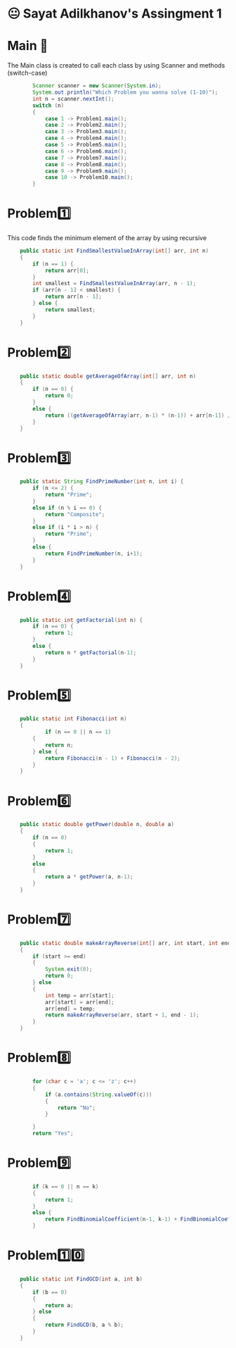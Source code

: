 # :neutral_face: Sayat Adilkhanov's Assingment 1

# Main 🚀

The Main class is created to call each class by using Scanner and methods (switch-case)

```java
        Scanner scanner = new Scanner(System.in);
        System.out.println("Which Problem you wanna solve (1-10)");
        int n = scanner.nextInt();
        switch (n)
        {
            case 1 -> Problem1.main();
            case 2 -> Problem2.main();
            case 3 -> Problem3.main();
            case 4 -> Problem4.main();
            case 5 -> Problem5.main();
            case 6 -> Problem6.main();
            case 7 -> Problem7.main();
            case 8 -> Problem8.main();
            case 9 -> Problem9.main();
            case 10 -> Problem10.main();
        }
```       

# Problem:one:

This code finds the minimum element of the array by using recursive

```java
    public static int FindSmallestValueInArray(int[] arr, int n) 
    {
        if (n == 1) {
            return arr[0];
        }
        int smallest = FindSmallestValueInArray(arr, n - 1);
        if (arr[n - 1] < smallest) {
            return arr[n - 1];
        } else {
            return smallest;
        }
    }
```
# Problem:two:




```java
    public static double getAverageOfArray(int[] arr, int n)
    {
        if (n == 0) {
            return 0;
        }
        else {
            return ((getAverageOfArray(arr, n-1) * (n-1)) + arr[n-1]) / n;
        }
    }
```            
# Problem:three:



```java
    public static String FindPrimeNumber(int n, int i) {
        if (n <= 2) { 
            return "Prime";
        }
        else if (n % i == 0) { 
            return "Composite";
        }
        else if (i * i > n) { 
            return "Prime";
        }
        else { 
            return FindPrimeNumber(n, i+1);
        }
    }
``` 
# Problem:four:


```java
    public static int getFactorial(int n) {
        if (n == 0) { 
            return 1;
        }
        else {
            return n * getFactorial(n-1);
        }
    }
``` 
# Problem:five:


```java
    public static int Fibonacci(int n)
    {
            if (n == 0 || n == 1)
        {
            return n;
        } else {
            return Fibonacci(n - 1) + Fibonacci(n - 2);
        }
    }
``` 
# Problem:six:


```java
    public static double getPower(double n, double a)
    {
        if (n == 0)
        {
            return 1;
        }
        else
        {
            return a * getPower(a, n-1);
        }
    }
``` 
# Problem:seven:


```java
    public static double makeArrayReverse(int[] arr, int start, int end)
    {
        if (start >= end)
        {
            System.exit(0);
            return 0;
        } else
        {
            int temp = arr[start];
            arr[start] = arr[end];
            arr[end] = temp; 
            return makeArrayReverse(arr, start + 1, end - 1); 
        }
    }
``` 
# Problem:eight:


```java
        for (char c = 'a'; c <= 'z'; c++) 
        {
            if (a.contains(String.valueOf(c)))
            {
                return "No";
            }

        }
        return "Yes";
``` 
# Problem:nine:


```java
        if (k == 0 || n == k)
        {
            return 1;
        }
        else {
            return FindBinomialCoefficient(n-1, k-1) + FindBinomialCoefficient(n-1, k);
        }
``` 
# Problem:one::zero:


```java
    public static int FindGCD(int a, int b)
    {
        if (b == 0)
        {
            return a;
        } else
        {
            return FindGCD(b, a % b);
        }
    }
``` 
